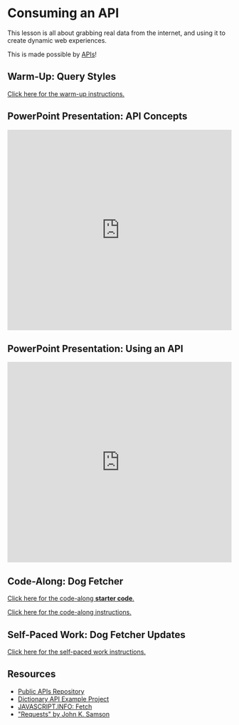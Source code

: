 # Consuming an API
This lesson is all about grabbing real data from the internet, and using it to create dynamic web experiences.

This is made possible by [APIs](https://en.wikipedia.org/wiki/API)!

## Warm-Up: Query Styles
[Click here for the warm-up instructions.](QueryStylesWarmUp.md)

## PowerPoint Presentation: API Concepts
<iframe src='https://view.officeapps.live.com/op/embed.aspx?src=https://github.com/hytechclub/web-103/raw/main/ApiConsumption/ApiConcepts.pptx' width='100%' height='450px' frameborder='0'></iframe>

## PowerPoint Presentation: Using an API
<iframe src='https://view.officeapps.live.com/op/embed.aspx?src=https://github.com/hytechclub/web-103/raw/main/ApiConsumption/UsingApis.pptx' width='100%' height='450px' frameborder='0'></iframe>

## Code-Along: Dog Fetcher
[Click here for the code-along **starter code**.](https://glitch.com/edit/#!/dog-fetcher-start)

[Click here for the code-along instructions.](DogFetcherCodeAlong.md)

## Self-Paced Work: Dog Fetcher Updates
[Click here for the self-paced work instructions.](DogFetcherSelfPacedWork.md)

## Resources
- [Public APIs Repository](https://github.com/public-apis/public-apis)
- [Dictionary API Example Project](https://glitch.com/edit/#!/dictionary-api-example)
- [JAVASCRIPT.INFO: Fetch](https://javascript.info/fetch)
- ["Requests" by John K. Samson](https://www.youtube.com/watch?v=xIVG2rwrEqE)
